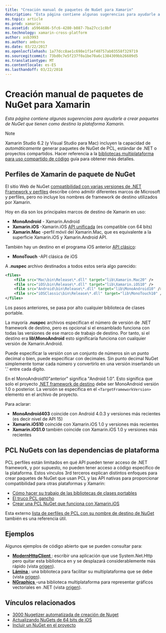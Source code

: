 ```yaml
---
title: "Creación manual de paquetes de NuGet para Xamarin"
description: "Esta página contiene algunas sugerencias para ayudarle a crear paquetes de NuGet que tienen como destino la plataforma Xamarin."
ms.topic: article
ms.prod: xamarin
ms.assetid: a5964686-5fc6-4280-b087-7ba27cc1c8bf
ms.technology: xamarin-cross-platform
author: asb3993
ms.author: amburns
ms.date: 03/22/2017
ms.openlocfilehash: 1a77dcc8ae1c698e1f1ef40757ab03558f329719
ms.sourcegitcommit: 73bd0c7e5f237f0a1be70a6c1384309bb26609d5
ms.translationtype: MT
ms.contentlocale: es-ES
ms.lasthandoff: 03/22/2018
---
```

# <a name="manually-creating-nuget-packages-for-xamarin"></a>Creación manual de paquetes de NuGet para Xamarin

_Esta página contiene algunas sugerencias para ayudarle a crear paquetes de NuGet que tienen como destino la plataforma Xamarin._

> [!NOTE]
> Xamarin Studio 6.2 (y Visual Studio para Mac) incluyen la capacidad de _automáticamente_ generar paquetes de NuGet de PCL, estándar de .NET o proyectos compartidos. Hacer referencia a la [bibliotecas multiplataforma para uso compartido de código](~/cross-platform/app-fundamentals/nuget-multiplatform-libraries/index.md) guía para obtener más detalles.

## <a name="nuget-package-xamarin-profiles"></a>Perfiles de Xamarin de paquete de NuGet

El sitio Web de NuGet [compatibilidad con varias versiones de .NET Framework y perfiles](https://docs.nuget.org/create/enforced-package-conventions) describe cómo admitir diferentes marcos de Microsoft y perfiles, pero no incluye los nombres de framework de destino utilizados por Xamarin.

Hoy en día son los principales marcos de destino de Xamarin en uso:

* **MonoAndroid** - Xamarin.Android
* **Xamarin.iOS** -Xamarin.iOS [API unificada](~/cross-platform/macios/unified/index.md) (es compatible con 64 bits)
* **Xamarin.Mac** -perfil móvil del Xamarin.Mac, que es equivalente a la superficie Xamarin.iOS y Xamarin.Android API.

También hay un destino en el programa iOS anterior [API clásico](~/cross-platform/macios/unified/index.md):

* **MonoTouch** -API clásica de iOS

A **.nuspec** archivo destinados a todos estos sería algo parecido:

```xml
<files>
    <file src="Mac\bin\Release\*.dll" target="lib\Xamarin.Mac20" />
    <file src="iOS\bin\Release\*.dll" target="lib\Xamarin.iOS10" />
    <file src="Android\bin\Release\*.dll" target="lib\MonoAndroid10" />
    <file src="iOSClassic\bin\Release\*.dll" target="lib\MonoTouch10" />
</files>
```

Los pasos anteriores, se pasa por alto cualquier biblioteca de clases portable.

La mayoría **.nuspec** archivos especifican el número de versión de .NET framework de destino, pero es opcional si el ensamblado funciona con todas las versiones de ese marco de trabajo de destino. Por tanto, si el destino era **lib\MonoAndroid** esto significaría funciona con cualquier versión de Xamarin.Android.

Puede especificar la versión con un conjunto de números sin un punto decimal o bien, puede especificar con decimales. Sin punto decimal NuGet simplemente tomar cada número y convertirlo en una versión insertando un '.' entre cada dígito.

En el MonoAndroid10"anterior" significa "Android 1.0". Esto significa que solo el proyecto [.NET framework de destino](~/android/app-fundamentals/android-api-levels.md) debe ser MonoAndroid versión 1.0 o posterior. La versión se especifica en el `<TargetFrameworkVersion>` elemento en el archivo de proyecto.

Para aclarar:

- **MonoAndroid403** coincide con Android 4.0.3 y versiones más recientes (es decir nivel de API 15)
- **Xamarin.iOS10** coincide con Xamarin.iOS 1.0 y versiones más recientes
- **Xamarin.iOS1.0** también coincide con Xamarin.iOS 1.0 y versiones más recientes


## <a name="pcl-nugets-with-platform-dependencies"></a>PCL NuGets con las dependencias de plataforma

PCL perfiles están limitados en qué API pueden tener acceso de .NET framework, y por supuesto, no pueden tener acceso a código específico de la plataforma. Estos vínculos 3rd terceros explican distintos enfoques para crear paquetes de NuGet que usan PCL y las API nativas para proporcionar compatibilidad para otras plataformas y Xamarin:

- [Cómo hacer su trabajo de las bibliotecas de clases portables](http://blogs.msdn.com/b/dsplaisted/archive/2012/08/27/how-to-make-portable-class-libraries-work-for-you.aspx)
- [El truco PCL gancho](http://log.paulbetts.org/the-bait-and-switch-pcl-trick/)
- [Crear una PCL NuGet que funciona con Xamarin.iOS](http://www.jimbobbennett.io/creating-a-nuget-pcl-that-works-with-xamarin-ios/)

Esta externo [lista de perfiles de PCL con su nombre de destino de NuGet](http://embed.plnkr.co/03ck2dCtnJogBKHJ9EjY) también es una referencia útil.

## <a name="examples"></a>Ejemplos

Algunos ejemplos de código abierto que se pueden consultar para:

- [**ModernHttpClient** ](https://www.nuget.org/packages/modernhttpclient/) : escribir una aplicación que use System.Net.Http pero quitar esta biblioteca en y se desplazará considerablemente más rápido (vista [origen](https://github.com/paulcbetts/ModernHttpClient)).
- [**Lámina** ](https://www.nuget.org/packages/Splat/) : una biblioteca para facilitar su multiplataforma que se debe (vista [origen](https://github.com/paulcbetts/Splat)).
- [**NGraphics** ](https://www.nuget.org/packages/NGraphics/) -una biblioteca multiplataforma para representar gráficos vectoriales en .NET (vista [origen](https://github.com/praeclarum/NGraphics/blob/master/NGraphics.nuspec)).


## <a name="related-links"></a>Vínculos relacionados

- [3000 Nugetizer automatizada de creación de Nuget](~/cross-platform/app-fundamentals/nuget-multiplatform-libraries/index.md)
- [Actualizando NuGets de 64 bits de iOS](http://blog.xamarin.com/how-to-update-nuget-packages-for-64-bit/)
- [Incluir un NuGet en el proyecto](/visualstudio/mac/nuget-walkthrough/index.md)
